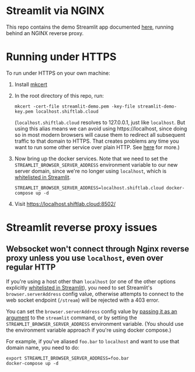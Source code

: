 # Streamlit via NGINX

This repo contains the demo Streamlit app documented [here](https://docs.streamlit.io/library/get-started/create-an-app), running behind an NGINX reverse proxy.

# Running under HTTPS

To run under HTTPS on your own machine:

1. Install [mkcert](https://github.com/FiloSottile/mkcert#installation)
2. In the root directory of this repo, run:

    ```
    mkcert -cert-file streamlit-demo.pem -key-file streamlit-demo-key.pem localhost.shiftlab.cloud
    ```

    (`localhost.shiftlab.cloud` resolves to 127.0.0.1, just like `localhost`. But using this alias means we can avoid using https://localhost, since doing so in most modern browsers will cause them to redirect all subsequent traffic to that domain to HTTPS. That creates problems any time you want to run some other service over plain HTTP. See [here](https://stackoverflow.com/q/25277457) for more.)

3. Now bring up the docker services. Note that we need to set the `STREAMLIT_BROWSER_SERVER_ADDRESS` environment variable to our new server domain, since we're no longer using `localhost`, which is [whitelisted in Streamlit](https://github.com/streamlit/streamlit/blob/dd9084523e365e637443ea351eaaaa25f52d8412/lib/streamlit/server/server_util.py#L103).

    ```
    STREAMLIT_BROWSER_SERVER_ADDRESS=localhost.shiftlab.cloud docker-compose up -d
    ```

4. Visit https://localhost.shiftlab.cloud:8502/

# Streamlit reverse proxy issues

## Websocket won't connect through Nginx reverse proxy unless you use `localhost`, even over regular HTTP

If you're using a host other than `localhost` (or one of the other options explicitly [whitelisted in Streamlit](https://github.com/streamlit/streamlit/blob/dd9084523e365e637443ea351eaaaa25f52d8412/lib/streamlit/server/server_util.py#L101)), you need to set Streamlit's `browser.serverAddress` config value, otherwise attempts to connect to the web socket endpoint (`/stream`) will be rejected with a 403 error.

You can set the `browser.serverAddress` config value by [passing it as an argument](https://docs.streamlit.io/library/advanced-features/configuration) to the `streamlit` command, or by setting the `STREAMLIT_BROWSER_SERVER_ADDRESS` environment variable. (You should use the environment variable approach if you're using docker compose.)

For example, if you've aliased `foo.bar` to `localhost` and want to use that domain name, you need to do:

```
export STREAMLIT_BROWSER_SERVER_ADDRESS=foo.bar
docker-compose up -d
```
